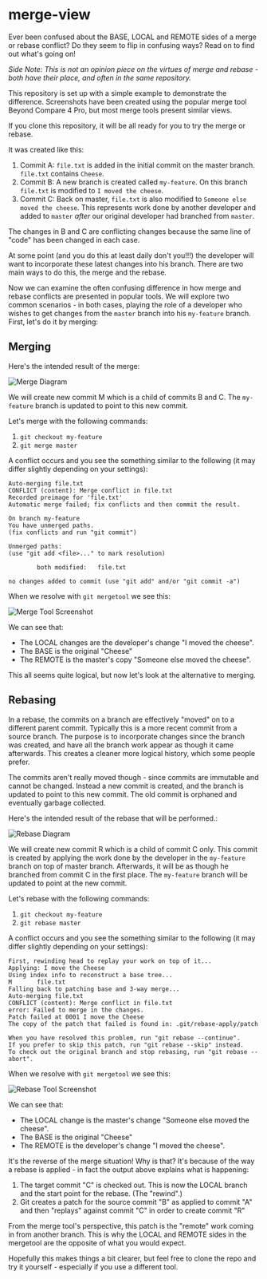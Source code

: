 # merge-view

Ever been confused about the BASE, LOCAL and REMOTE sides of a merge or rebase conflict? Do they seem to flip in confusing ways? Read on to find out what's going on!

*Side Note: This is not an opinion piece on the virtues of merge and rebase - both have their place, and often in the same repository.*

This repository is set up with a simple example to demonstrate the difference. Screenshots
have been created using the popular merge tool Beyond Compare 4 Pro, but most merge tools
present similar views.

If you clone this repository, it will be all ready for you to try the merge or rebase.

It was created like this:

1. Commit A: `file.txt` is added in the initial commit on the master branch. `file.txt` contains `Cheese`.
2. Commit B: A new branch is created called `my-feature`. On this branch `file.txt` is modified to `I moved the cheese`.
3. Commit C: Back on master, `file.txt` is also modified to `Someone else moved the cheese`. This represents work done by another developer and added to `master` *after* our original developer had branched from `master`.

The changes in B and C are conflicting changes because the same line of "code" has been changed in each case.

At some point (and you do this at least daily don't you!!!) the developer will want to incorporate these latest changes into his branch. There are two main ways to do this, the merge and the rebase.

Now we can examine the often confusing difference in how merge and rebase conflicts are presented in popular tools.
We will explore two common scenarios - in both cases, playing the role of a developer who wishes to get changes from the `master` branch into his `my-feature` branch.
First, let's do it by merging:

## Merging

Here's the intended result of the merge:

![Merge Diagram][merge-diagram]

We will create new commit M which is a child of commits B and C. The `my-feature` branch is updated to point to this new commit. 

Let's merge with the following commands:

1. `git checkout my-feature`
2. `git merge master`

A conflict occurs and you see the something similar to the following (it may differ slightly depending on your settings):

    Auto-merging file.txt
    CONFLICT (content): Merge conflict in file.txt
    Recorded preimage for 'file.txt'
    Automatic merge failed; fix conflicts and then commit the result.

    On branch my-feature
    You have unmerged paths.
    (fix conflicts and run "git commit")

    Unmerged paths:
    (use "git add <file>..." to mark resolution)

            both modified:   file.txt

    no changes added to commit (use "git add" and/or "git commit -a")

When we resolve with `git mergetool` we see this:

![Merge Tool Screenshot][merge-tool]

We can see that:

- The LOCAL changes are the developer's change "I moved the cheese".
- The BASE is the original "Cheese"
- The REMOTE is the master's copy "Someone else moved the cheese".

[merge-diagram]: https://github.com/james-world/merge-view/raw/master/merge-diagram.png "Merge Diagram"
[merge-tool]: https://github.com/james-world/merge-view/raw/master/merge-tool.png "Merge Tool Screenshot"

This all seems quite logical, but now let's look at the alternative to merging.

## Rebasing

In a rebase, the commits on a branch are effectively "moved" on to a different parent commit. Typically this is a more recent commit from a source branch. The purpose is
to incorporate changes since the branch was created, and have all the branch work appear as though it came afterwards. This creates a cleaner more logical history, which
some people prefer.

The commits aren't really moved though - since commits are immutable and cannot be changed. Instead a new commit is created, and the branch is updated to point to this new commit. The old
commit is orphaned and eventually garbage collected.  

Here's the intended result of the rebase that will be performed.:

![Rebase Diagram][rebase-diagram]

We will create new commit R which is a child of commit C only. This commit is created by applying the work done by
the developer in the `my-feature` branch on top of master branch. Afterwards, it will be as though he branched from commit C
in the first place. The `my-feature` branch will be updated to point at the new commit. 

Let's rebase with the following commands:

1. `git checkout my-feature`
2. `git rebase master`

A conflict occurs and you see the something similar to the following (it may differ slightly depending on your settings):

    First, rewinding head to replay your work on top of it...
    Applying: I move the Cheese
    Using index info to reconstruct a base tree...
    M       file.txt
    Falling back to patching base and 3-way merge...
    Auto-merging file.txt
    CONFLICT (content): Merge conflict in file.txt
    error: Failed to merge in the changes.
    Patch failed at 0001 I move the Cheese
    The copy of the patch that failed is found in: .git/rebase-apply/patch

    When you have resolved this problem, run "git rebase --continue".
    If you prefer to skip this patch, run "git rebase --skip" instead.
    To check out the original branch and stop rebasing, run "git rebase --abort".

When we resolve with `git mergetool` we see this:

![Rebase Tool Screenshot][rebase-tool]

We can see that:

- The LOCAL change is the master's change "Someone else moved the cheese".
- The BASE is the original "Cheese"
- The REMOTE is the developer's change "I moved the cheese".

It's the reverse of the merge situation! Why is that? It's because of the way a rebase is applied - in fact the output above explains what is happening:

1. The target commit "C" is checked out. This is now the LOCAL branch and the start point for the rebase. (The "rewind".)
2. Git creates a patch for the source commit "B" as applied to commit "A" and then "replays" against commit "C" in order to create commit "R"

From the merge tool's perspective, this patch is the "remote" work coming in from another branch. This is why the LOCAL and REMOTE
sides in the mergetool are the opposite of what you would expect.

Hopefully this makes things a bit clearer, but feel free to clone the repo and try it yourself - especially if you use a different tool.

[rebase-diagram]: https://github.com/james-world/merge-view/raw/master/rebase-diagram.png "Rebase Diagram"
[rebase-tool]: https://github.com/james-world/merge-view/raw/master/rebase-tool.png "Rebase Tool Screenshot"


